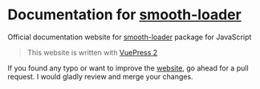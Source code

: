 # Documentation for [smooth-loader](https://github.com/smooth-loader/smooth-loader)

Official documentation website for [smooth-loader](https://github.com/smooth-loader/smooth-loader) package for JavaScript

> This website is written with [VuePress 2](https://v2.vuepress.vuejs.org/)

If you found any typo or want to improve the [website](https://smooth-loader.github.io), go ahead for a pull request. I would gladly review and merge your changes.